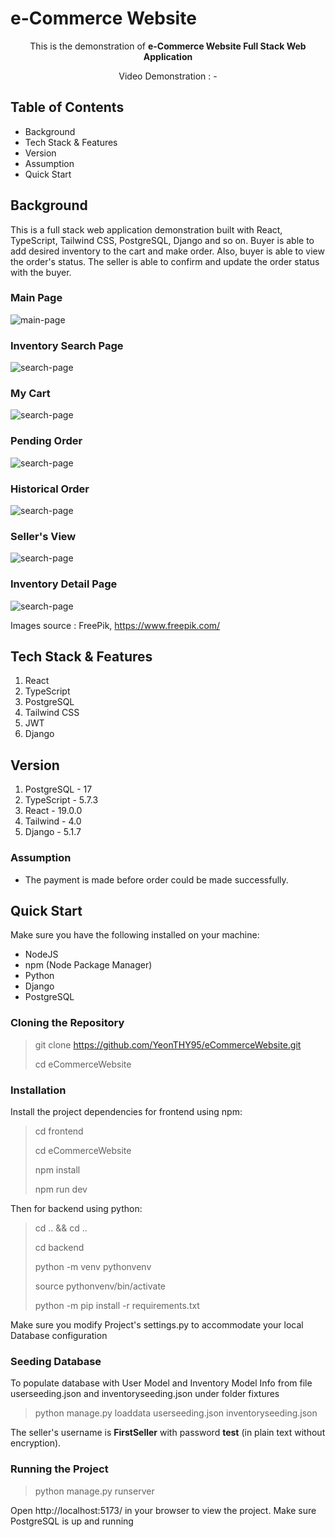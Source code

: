 # e-Commerce Website

<p align="center">This is the demonstration of <b>e-Commerce Website Full Stack Web Application</b></p>
<p align="center">Video Demonstration : - </p>

## Table of Contents

- Background
- Tech Stack & Features
- Version
- Assumption
- Quick Start

## Background

This is a full stack web application demonstration built with React, TypeScript, Tailwind CSS, PostgreSQL, Django and so on. Buyer is able to add desired inventory to the cart and make order. Also, buyer is able to view the order's status. The seller is able to confirm and update the order status with the buyer.

### Main Page
![main-page](./frontend/eCommerceWebsite/public/ec-ss-mainpage.png)

### Inventory Search Page
![search-page](./frontend/eCommerceWebsite/public/ec-ss-searchpage.png)

### My Cart
![search-page](./frontend/eCommerceWebsite/public/ec-ss-mycart.png)

### Pending Order
![search-page](./frontend/eCommerceWebsite/public/ec-ss-pendingorder.png)

### Historical Order
![search-page](./frontend/eCommerceWebsite/public/ec-ss-historicalorder.png)

### Seller's View
![search-page](./frontend/eCommerceWebsite/public/ec-ss-sellerview.png)

### Inventory Detail Page
![search-page](./frontend/eCommerceWebsite/public/ec-ss-inventorydetail.png)

Images source : FreePik, https://www.freepik.com/

## Tech Stack & Features

1. React
2. TypeScript
3. PostgreSQL
4. Tailwind CSS
5. JWT
6. Django

## Version

1. PostgreSQL - 17
2. TypeScript - 5.7.3
3. React - 19.0.0
4. Tailwind - 4.0
5. Django - 5.1.7

### Assumption

- The payment is made before order could be made successfully.


## Quick Start

Make sure you have the following installed on your machine:
- NodeJS
- npm (Node Package Manager)
- Python 
- Django
- PostgreSQL

### Cloning the Repository
 > git clone https://github.com/YeonTHY95/eCommerceWebsite.git
 > 
 > cd eCommerceWebsite

### Installation

Install the project dependencies for frontend using npm:

> cd frontend
>
> cd eCommerceWebsite
>
> npm install
>
> npm run dev

Then for backend using python:

> cd .. && cd ..
>
> cd backend
>
> python -m venv pythonvenv
>
> source pythonvenv/bin/activate
>
> python -m pip install -r requirements.txt

Make sure you modify Project's settings.py to accommodate your local Database configuration

### Seeding Database

To populate database with User Model and Inventory Model Info from file userseeding.json and inventoryseeding.json under folder fixtures

> python manage.py loaddata userseeding.json inventoryseeding.json

The seller's username is **FirstSeller** with password **test** (in plain text without encryption).

### Running the Project

> python manage.py runserver

Open http://localhost:5173/ in your browser to view the project. Make sure PostgreSQL is up and running




